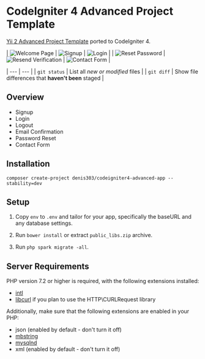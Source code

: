 # CodeIgniter 4 Advanced Project Template

[Yii 2 Advanced Project Template](https://github.com/yiisoft/yii2-app-advanced) ported to CodeIgniter 4.

| ![Welcome Page](https://github.com/denis303/codeigniter4-advanced-app/raw/master/_images/screen_welcome.png)          | ![Signup](https://github.com/denis303/codeigniter4-advanced-app/raw/master/_images/screen_signup.png)                           | ![Login](https://github.com/denis303/codeigniter4-advanced-app/raw/master/_images/screen_login.png)          |
| ![Reset Password](https://github.com/denis303/codeigniter4-advanced-app/raw/master/_images/screen_reset_password.png) | ![Resend Verification](https://github.com/denis303/codeigniter4-advanced-app/raw/master/_images/screen_resend_verification.png) | ![Contact Form](https://github.com/denis303/codeigniter4-advanced-app/raw/master/_images/screen_contact.png) |

| --- | --- |
| `git status` | List all *new or modified* files |
| `git diff` | Show file differences that **haven't been** staged |

## Overview

  - Signup
  - Login
  - Logout
  - Email Confirmation
  - Password Reset
  - Contact Form

## Installation

`composer create-project denis303/codeigniter4-advanced-app --stability=dev`

## Setup

1. Copy `env` to `.env` and tailor for your app, specifically the baseURL
and any database settings.

2. Run `bower install` or extract `public_libs.zip` archive. 

3. Run `php spark migrate -all`.

## Server Requirements

PHP version 7.2 or higher is required, with the following extensions installed: 

- [intl](http://php.net/manual/en/intl.requirements.php)
- [libcurl](http://php.net/manual/en/curl.requirements.php) if you plan to use the HTTP\CURLRequest library

Additionally, make sure that the following extensions are enabled in your PHP:

- json (enabled by default - don't turn it off)
- [mbstring](http://php.net/manual/en/mbstring.installation.php)
- [mysqlnd](http://php.net/manual/en/mysqlnd.install.php)
- xml (enabled by default - don't turn it off)
